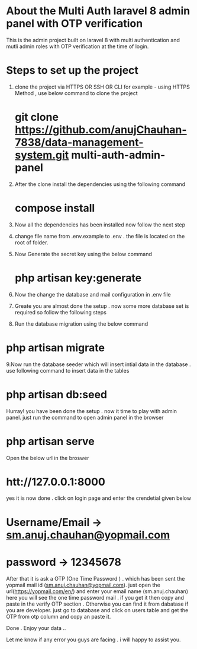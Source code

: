 # About the Multi Auth laravel 8 admin panel with OTP verification

This is the admin project built on laravel 8 with multi authentication and mutli admin roles with OTP verification at the time of login.


# Steps to set up the project 

1. clone the project via HTTPS OR SSH OR CLI 
    for example - using HTTPS Method , use below command to clone the project
    # git clone https://github.com/anujChauhan-7838/data-management-system.git multi-auth-admin-panel
    
    
2. After the clone install the dependencies using the following command 
   # compose install
   
3. Now all the dependencies has been installed now follow the next step 

4. change file name from .env.example to .env . the file is located on the root of folder.

5. Now Generate the secret key using the below command 
   # php artisan key:generate
   
6. Now the change the database and mail configuration in  .env file 

7. Greate you are almost done the setup . now some more database set is required so follow the following steps

8. Run the database migration using the below command
  # php artisan migrate
 
9.Now run the database seeder which will insert intial data in the database . use following command to insert data in the tables
  # php artisan db:seed
  
  
  
  Hurray! you have been done the setup . now it time to play with admin panel. just run the command to open admin panel in the browser 
  
  # php artisan serve 
  
  Open the below url in the broswer 
  # htt://127.0.0.1:8000
  
  yes it is now done . click on login page and enter the crendetial given below 
  
  # Username/Email -> sm.anuj.chauhan@yopmail.com
  # password       -> 12345678
  
  After that it is ask a OTP (One Time Password ) . which has been sent the yopmail mail id (sm.anuj.chauhan@yopmail.com).
  just open the url(https://yopmail.com/en/) and enter your email name (sm.anuj.chauhan) here you will see the one time password mail . if you get it then copy and paste in the verify OTP section . Otherwise you can find it from dabatase if you are developer. just go to database and click on users table and get the OTP from otp column and copy an paste it.
  
  
  Done .   Enjoy your data ..
  
  Let me know if any error you guys are facing . i will happy to assist  you.
    
